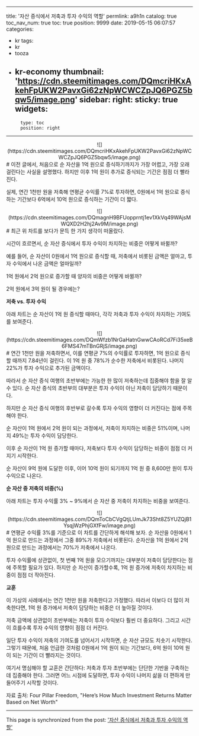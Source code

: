 
---
title: '자산 증식에서 저축과 투자 수익의 역할'
permlink: a9h1n
catalog: true
toc_nav_num: true
toc: true
position: 9999
date: 2019-05-15 06:07:57
categories:
- kr
tags:
- kr
- tooza
- kr-economy
thumbnail: 'https://cdn.steemitimages.com/DQmcriHKxAkehFpUKW2PavxGi62zNpWCWCZpJQ6PGZ5bqw5/image.png'
sidebar:
    right:
        sticky: true
widgets:
    -
        type: toc
        position: right
---


<center>
![](https://cdn.steemitimages.com/DQmcriHKxAkehFpUKW2PavxGi62zNpWCWCZpJQ6PGZ5bqw5/image.png)
</center>
#
이전 글에서, 처음으로 순 자산을 1억 원으로 증식하기까지가 가장 어렵고, 가장 오래 걸린다는 사실을 설명했다. 하지만 이후 1억 원이 추가로 증식되는 기간은 점점 더 빨라진다.

실제, 연간 1천만 원을 저축해 연평균 수익률 7%로 투자하면, 0원에서 1억 원으로 증식하는 기간보다 6억에서 10억 원으로 증식하는 기간이 더 짧다.
<center>
![](https://cdn.steemitimages.com/DQmagnH9BFUopprntj1ev1XkVq49WAjsMWQXD2H2hj2Av9M/image.png)
</center>
#
최근 위 차트를 보다가 문득 한 가지 생각이 떠올랐다.​

시간이 흐르면서, 순 자산 증식에서 투자 수익이 차지하는 비중은 어떻게 바뀔까?​

예를 들어, 순 자산이 0원에서 1억 원으로 증식할 때, 저축에서 비롯된 금액은 얼마고, 투자 수익에서 나온 금액은 얼마일까?

1억 원에서 2억 원으로 증가할 때 양자의 비중은 어떻게 바뀔까?​

2억 원에서 3억 원이 될 경우에는?​

**저축 vs. 투자 수익**​

아래 차트는 순 자산이 1억 원 증식할 때마다, 각각 저축과 투자 수익이 차지하는 기여도를 보여준다.
<center>
![](https://cdn.steemitimages.com/DQmWfzb1NrGaHatnGwwCAoRCd7Fi35xeB6FMS47mTBnGRjS/image.png)
</center>
#
연간 1천만 원을 저축하면서, 이를 연평균 7%의 수익률로 투자하면, 1억 원으로 증식할 때까지 7.84년이 걸린다. 이 1억 원 중 78%가 순수한 저축에서 비롯된다. 나머지 22%가 투자 수익으로 추가된 금액이다.​

따라서 순 자산 증식 여행의 초반부에는 가능한 한 많이 저축하는데 집중해야 함을 잘 알 수 있다. 순 자산 증식의 초반부의 대부분은 투자 수익이 아닌 저축이 담당하기 때문이다.​

하지만 순 자산 증식 여행의 후반부로 갈수록 투자 수익의 영향이 더 커진다는 점에 주목해야 한다.​

순 자산이 1억 원에서 2억 원이 되는 과정에서, 저축이 차지하는 비중은 51%이며, 나머지 49%는 투자 수익이 담당한다.​

이후 순 자산이 1억 원 증가할 때마다, 저축보다 투자 수익이 담당하는 비중이 점점 더 커지기 시작한다.​

순 자산이 9억 원에 도달한 이후, 이어 10억 원이 되기까지 1억 원 중 8,600만 원이 투자 수익으로 나온다.​

**순 자산 중 저축의 비중(%)**​

아래 차트는 투자 수익률 3% ~ 9%에서 순 자산 중 저축이 차지하는 비중을 보여준다.
<center>
![](https://cdn.steemitimages.com/DQmToCbCVgQtjLUmJk73Sht8Z5YUZQjB1YsqjWzPhjGXfFw/image.png)
</center>
#
연평균 수익률 3%를 기준으로 이 차트를 간단하게 해석해 보자. 순 자산을 0원에서 1억 원으로 만드는 과정에서 그중 89%가 저축에서 비롯된다. 순자산을 1억 원에서 2억 원으로 만드는 과정에서는 70%가 저축에서 나온다.​

투자 수익률에 상관없이, 첫 번째 1억 원을 모으기까지는 대부분이 저축이 담당한다는 점에 주목할 필요가 있다. 하지만 순 자산이 증가할수록, 1억 원 증가에 저축이 차지하는 비중이 점점 더 작아진다.​

**교훈**​

이 가상의 사례에서는 연간 1천만 원을 저축한다고 가정했다. 따라서 이보다 더 많이 저축한다면, 1억 원 증가에서 저축이 담당하는 비중은 더 높아질 것이다.​

저축 금액에 상관없이 초반부에는 저축이 투자 수익보다 훨씬 더 중요하다. 그리고 시간이 흐를수록 투자 수익의 영향이 점점 더 커진다.​

일단 투자 수익이 저축의 기여도를 넘어서기 시작하면, 순 자산 규모도 치솟기 시작한다. 그렇기 때문에, 처음 언급한 것처럼 0원에서 1억 원이 되는 기간보다, 6억 원이 10억 원이 되는 기간이 더 빨라지는 것이다.​

여기서 명심해야 할 교훈은 간단하다: 저축과 투자 초반부에는 단단한 기반을 구축하는데 집중해야 한다. 그러면 어느 시점에 도달하면, 투자 수익이 나머지 삶을 더 편하게 만들어주기 시작할 것이다.​

자료 출처: Four Pillar Freedom, "Here’s How Much Investment Returns Matter Based on Net Worth"

- - -

This page is synchronized from the post: ['자산 증식에서 저축과 투자 수익의 역할'](https://steemit.com/@pius.pius/a9h1n)
